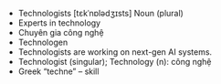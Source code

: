 - Technologists	[tɛkˈnɒlədʒɪsts]	Noun (plural)  
- Experts in technology  
- Chuyên gia công nghệ  
- Technologen  
- Technologists are working on next-gen AI systems.  
- Technologist (singular); Technology (n): công nghệ  
- Greek “techne” – skill
